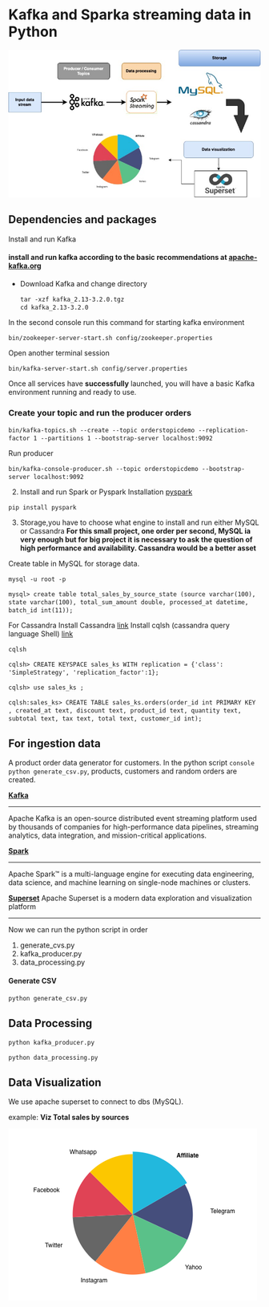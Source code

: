 # Kafka and Sparka streaming data in Python #

![Diagramm Kafka Spark](kafka_spark.jpg)

## Dependencies and packages ##

Install and run Kafka 
#### install and run kafka according to the basic recommendations at [apache-kafka.org](https://kafka.apache.org/quickstart) ####

* Download Kafka and change directory 
      
   ```console 
   tar -xzf kafka_2.13-3.2.0.tgz
   cd kafka_2.13-3.2.0
   ```
   
In the second console run this command for starting kafka environment
````console
bin/zookeeper-server-start.sh config/zookeeper.properties
````
Open another terminal session
````console
bin/kafka-server-start.sh config/server.properties
````
Once all services have **successfully** launched, you will have a basic Kafka environment running and ready to use.

### Create your topic and run the producer orders ###
```console
bin/kafka-topics.sh --create --topic orderstopicdemo --replication-factor 1 --partitions 1 --bootstrap-server localhost:9092
```
Run producer
```console
bin/kafka-console-producer.sh --topic orderstopicdemo --bootstrap-server localhost:9092
```

2. Install and run Spark or Pyspark
Installation [pyspark](https://spark.apache.org/docs/latest/api/python/getting_started/install.html#using-pypi) 

```console 
pip install pyspark
```

3. Storage,you have to choose what engine to install and run either MySQL or Cassandra
   **For this small project, one order per second, MySQL ia very enough but for big project
   it is necessary to ask the question of high performance and availability. Cassandra would be a better asset**

Create table in MySQL for storage data.
```console
mysql -u root -p
```
```console
mysql> create table total_sales_by_source_state (source varchar(100), state varchar(100), total_sum_amount double, processed_at datetime, batch_id int(11));
```
For Cassandra 
Install Cassandra [link](https://cassandra.apache.org/doc/latest/cassandra/getting_started/installing.html)
Install cqlsh (cassandra query language Shell) [link](https://pypi.org/project/cqlsh/)
```console
cqlsh
```
```console
cqlsh> CREATE KEYSPACE sales_ks WITH replication = {'class': 'SimpleStrategy', 'replication_factor':1};
```
```console
cqlsh> use sales_ks ;
```
```console
cqlsh:sales_ks> CREATE TABLE sales_ks.orders(order_id int PRIMARY KEY , created_at text, discount text, product_id text, quantity text, subtotal text, tax text, total text, customer_id int);
```
## For ingestion data ##
A product order data generator for customers.
In the python script ```console python generate_csv.py```, products, 
customers and random orders are created.

**[Kafka](https://kafka.apache.org/)**
___
Apache Kafka is an open-source distributed event streaming platform used by thousands of companies for high-performance data pipelines, streaming analytics, 
data integration, and mission-critical applications.

**[Spark](https://spark.apache.org/)**
___
Apache Spark™ is a multi-language engine for executing data engineering, data science, 
and machine learning on single-node machines or clusters.

**[Superset](https://superset.apache.org/)**
Apache Superset is a modern data exploration and visualization platform

________

Now we can run the python script in order
1. generate_cvs.py
2. kafka_producer.py
3. data_processing.py

#### Generate CSV ####
```console
python generate_csv.py
```
## Data Processing ###
```console
python kafka_producer.py
```
```console
python data_processing.py
```
## Data Visualization ##
We use apache superset to connect to dbs (MySQL).

example: **Viz Total sales by sources**

![Viz](chart_sales_by_source.png "Total sales by sources")
